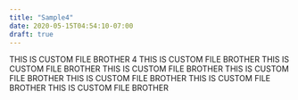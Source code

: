 ```yaml
---
title: "Sample4"
date: 2020-05-15T04:54:10-07:00
draft: true
---
```


THIS IS CUSTOM FILE BROTHER 4
THIS IS CUSTOM FILE BROTHER
THIS IS CUSTOM FILE BROTHER
THIS IS CUSTOM FILE BROTHER
THIS IS CUSTOM FILE BROTHER
THIS IS CUSTOM FILE BROTHER
THIS IS CUSTOM FILE BROTHER
THIS IS CUSTOM FILE BROTHER